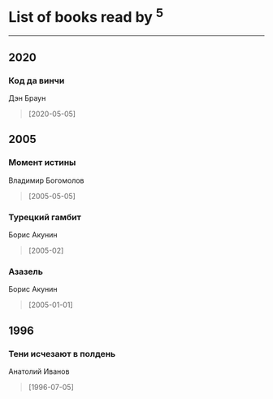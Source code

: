 # List of books read by [](https://plus.google.com/u/0/118261627879855357372/)<sup>5</sup>
---

## 2020

### Код да винчи
Дэн Браун
> [2020-05-05] 



## 2005

### Момент истины
Владимир Богомолов
> [2005-05-05] 


### Турецкий гамбит
Борис Акунин
> [2005-02] 


### Азазель
Борис Акунин
> [2005-01-01] 



## 1996

### Тени исчезают в полдень
Анатолий Иванов
> [1996-07-05] 




